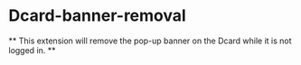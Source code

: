 # Dcard-banner-removal

** This extension will remove the pop-up banner on the Dcard while it is not logged in. **